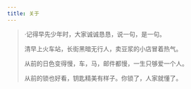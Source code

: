 ```yaml
---
title: 关于
---
```


> ·记得早先少年时，大家诚诚恳恳，说一句，是一句。
>
> 清早上火车站，长街黑暗无行人，卖豆浆的小店冒着热气。
>
> 从前的日色变得慢，车，马，邮件都慢，一生只够爱一个人。
>
> 从前的锁也好看，钥匙精美有样子。你锁了，人家就懂了。





 

 






